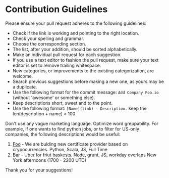 # Contribution Guidelines

Please ensure your pull request adheres to the following guidelines:

- Check if the link is working and pointing to the right location.
- Check your spelling and grammar.
- Choose the corresponding section.
- The list, after your addition, should be sorted alphabetically.
- Make an individual pull request for each suggestion.
- If you use a text editor to fashion the pull request, make sure your text editor is set to remove trailing whitespace.
- New categories, or improvements to the existing categorization, are welcome.
- Search previous suggestions before making a new one, as yours may be a duplicate.
- Use the following format for the commit message: `Add Company Foo.io` (without 'awesome' or something else).
- Keep descriptions short, sweet and to the point.
- Use the following format: `[Name](link) - Description.` keep the len(description + name) < 100

Don't use any vague marketing language. Optimize word greppability. For example, if one wants to find python jobs, or to filter for US-only companies, the following descriptions would be useful:

1. [Foo](foo.io) - We are bulding new certificate provider based on crypocurrencies. Python, Scala, JS, Full Time
1. [Bar](bar.io) - Uber for friut baskests. Node, grunt, JS, workday overlaps New York afternoons (1700 - 2200 UTC)


Thank you for your suggestions!
